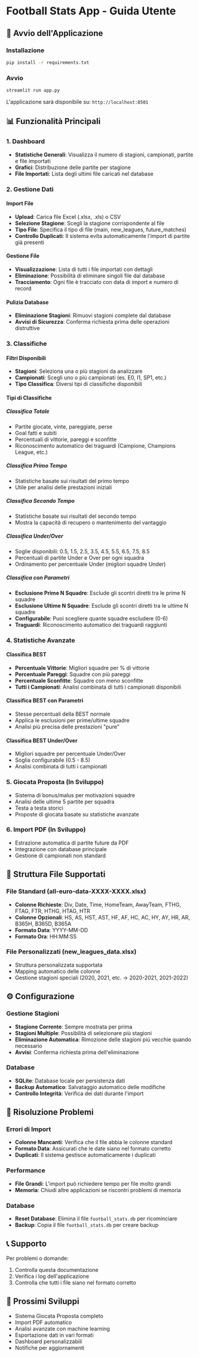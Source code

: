 # Football Stats App - Guida Utente

## 🚀 Avvio dell'Applicazione

### Installazione
```bash
pip install -r requirements.txt
```

### Avvio
```bash
streamlit run app.py
```

L'applicazione sarà disponibile su: `http://localhost:8501`

## 📊 Funzionalità Principali

### 1. Dashboard
- **Statistiche Generali**: Visualizza il numero di stagioni, campionati, partite e file importati
- **Grafici**: Distribuzione delle partite per stagione
- **File Importati**: Lista degli ultimi file caricati nel database

### 2. Gestione Dati

#### Import File
- **Upload**: Carica file Excel (.xlsx, .xls) o CSV
- **Selezione Stagione**: Scegli la stagione corrispondente al file
- **Tipo File**: Specifica il tipo di file (main, new_leagues, future_matches)
- **Controllo Duplicati**: Il sistema evita automaticamente l'import di partite già presenti

#### Gestione File
- **Visualizzazione**: Lista di tutti i file importati con dettagli
- **Eliminazione**: Possibilità di eliminare singoli file dal database
- **Tracciamento**: Ogni file è tracciato con data di import e numero di record

#### Pulizia Database
- **Eliminazione Stagioni**: Rimuovi stagioni complete dal database
- **Avvisi di Sicurezza**: Conferma richiesta prima delle operazioni distruttive

### 3. Classifiche

#### Filtri Disponibili
- **Stagioni**: Seleziona una o più stagioni da analizzare
- **Campionati**: Scegli uno o più campionati (es. E0, I1, SP1, etc.)
- **Tipo Classifica**: Diversi tipi di classifiche disponibili

#### Tipi di Classifiche

##### Classifica Totale
- Partite giocate, vinte, pareggiate, perse
- Goal fatti e subiti
- Percentuali di vittorie, pareggi e sconfitte
- Riconoscimento automatico dei traguardi (Campione, Champions League, etc.)

##### Classifica Primo Tempo
- Statistiche basate sui risultati del primo tempo
- Utile per analisi delle prestazioni iniziali

##### Classifica Secondo Tempo
- Statistiche basate sui risultati del secondo tempo
- Mostra la capacità di recupero o mantenimento del vantaggio

##### Classifica Under/Over
- Soglie disponibili: 0.5, 1.5, 2.5, 3.5, 4.5, 5.5, 6.5, 7.5, 8.5
- Percentuali di partite Under e Over per ogni squadra
- Ordinamento per percentuale Under (migliori squadre Under)

##### Classifica con Parametri
- **Esclusione Prime N Squadre**: Esclude gli scontri diretti tra le prime N squadre
- **Esclusione Ultime N Squadre**: Esclude gli scontri diretti tra le ultime N squadre
- **Configurabile**: Puoi scegliere quante squadre escludere (0-6)
- **Traguardi**: Riconoscimento automatico dei traguardi raggiunti

### 4. Statistiche Avanzate

#### Classifica BEST
- **Percentuale Vittorie**: Migliori squadre per % di vittorie
- **Percentuale Pareggi**: Squadre con più pareggi
- **Percentuale Sconfitte**: Squadre con meno sconfitte
- **Tutti i Campionati**: Analisi combinata di tutti i campionati disponibili

#### Classifica BEST con Parametri
- Stesse percentuali della BEST normale
- Applica le esclusioni per prime/ultime squadre
- Analisi più precisa delle prestazioni "pure"

#### Classifica BEST Under/Over
- Migliori squadre per percentuale Under/Over
- Soglia configurabile (0.5 - 8.5)
- Analisi combinata di tutti i campionati

### 5. Giocata Proposta (In Sviluppo)
- Sistema di bonus/malus per motivazioni squadre
- Analisi delle ultime 5 partite per squadra
- Testa a testa storici
- Proposte di giocata basate su statistiche avanzate

### 6. Import PDF (In Sviluppo)
- Estrazione automatica di partite future da PDF
- Integrazione con database principale
- Gestione di campionati non standard

## 📁 Struttura File Supportati

### File Standard (all-euro-data-XXXX-XXXX.xlsx)
- **Colonne Richieste**: Div, Date, Time, HomeTeam, AwayTeam, FTHG, FTAG, FTR, HTHG, HTAG, HTR
- **Colonne Opzionali**: HS, AS, HST, AST, HF, AF, HC, AC, HY, AY, HR, AR, B365H, B365D, B365A
- **Formato Data**: YYYY-MM-DD
- **Formato Ora**: HH:MM:SS

### File Personalizzati (new_leagues_data.xlsx)
- Struttura personalizzata supportata
- Mapping automatico delle colonne
- Gestione stagioni speciali (2020, 2021, etc. → 2020-2021, 2021-2022)

## ⚙️ Configurazione

### Gestione Stagioni
- **Stagione Corrente**: Sempre mostrata per prima
- **Stagioni Multiple**: Possibilità di selezionare più stagioni
- **Eliminazione Automatica**: Rimozione delle stagioni più vecchie quando necessario
- **Avvisi**: Conferma richiesta prima dell'eliminazione

### Database
- **SQLite**: Database locale per persistenza dati
- **Backup Automatico**: Salvataggio automatico delle modifiche
- **Controllo Integrità**: Verifica dei dati durante l'import

## 🔧 Risoluzione Problemi

### Errori di Import
- **Colonne Mancanti**: Verifica che il file abbia le colonne standard
- **Formato Data**: Assicurati che le date siano nel formato corretto
- **Duplicati**: Il sistema gestisce automaticamente i duplicati

### Performance
- **File Grandi**: L'import può richiedere tempo per file molto grandi
- **Memoria**: Chiudi altre applicazioni se riscontri problemi di memoria

### Database
- **Reset Database**: Elimina il file `football_stats.db` per ricominciare
- **Backup**: Copia il file `football_stats.db` per creare backup

## 📞 Supporto

Per problemi o domande:
1. Controlla questa documentazione
2. Verifica i log dell'applicazione
3. Controlla che tutti i file siano nel formato corretto

## 🚀 Prossimi Sviluppi

- Sistema Giocata Proposta completo
- Import PDF automatico
- Analisi avanzate con machine learning
- Esportazione dati in vari formati
- Dashboard personalizzabili
- Notifiche per aggiornamenti
